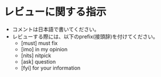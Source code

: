 # レビューに関する指示
- コメントは日本語で書いてください。
- レビューする際には、以下のprefix(接頭辞)を付けてください。
  - [must] must fix
  - [imo] in my opinion
  - [nits] nitpick
  - [ask] question
  - [fyi] for your information
